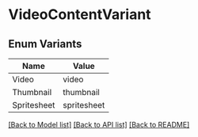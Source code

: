 # VideoContentVariant

## Enum Variants

| Name | Value |
|---- | -----|
| Video | video |
| Thumbnail | thumbnail |
| Spritesheet | spritesheet |


[[Back to Model list]](../README.md#documentation-for-models) [[Back to API list]](../README.md#documentation-for-api-endpoints) [[Back to README]](../README.md)


